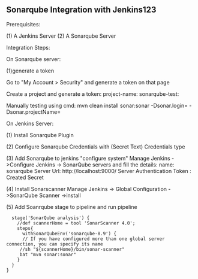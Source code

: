 
Sonarqube Integration with Jenkins123
----------------------------------------------------
Prerequisites:

(1) A Jenkins Server
(2) A Sonarqube Server

Integration Steps:

On Sonarqube server:

(1)generate a token 

Go to "My Account > Security" and generate a token on that page

Create a project and generate a token:
project-name:<project-name>
sonarqube-test: <token>

Manually testing using cmd: 
    mvn clean install  sonar:sonar -Dsonar.login=<token> -Dsonar.projectName=<project-name>

On Jenkins Server:

(1) Install Sonarqube Plugin

  (2) Configure Sonarqube Credentials with (Secret Text) Credentials type

(3) Add Sonarqube to jenkins "configure system"
	Manage Jenkins ->Configure Jenkins -> SonarQube servers and fill the details:
	name: sonarqube
	Server Url: http://localhost:9000/
	Server Authentication Token : Created Secret
  
(4) Install Sonarscanner
	Manage Jenkins -> Global Configuration ->SonarQube Scanner ->install

(5) Add Soanrqube stage to pipeline and run pipeline
	
	  stage('SonarQube analysis') {
        //def scannerHome = tool 'SonarScanner 4.0';
        steps{
          withSonarQubeEnv('sonarqube-8.9') { 
          // If you have configured more than one global server connection, you can specify its name
         //sh "${scannerHome}/bin/sonar-scanner"
         bat "mvn sonar:sonar"
        }
      }
    }
       
